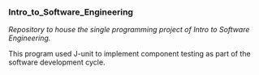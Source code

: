 ### Intro_to_Software_Engineering 
*Repository to house the single programming project of Intro to Software Engineering.*

This program used J-unit to implement component testing as part of the software development cycle.  
